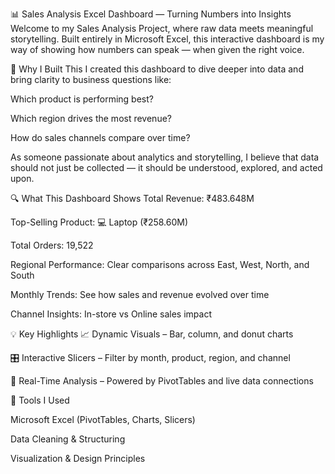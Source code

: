 📊 Sales Analysis Excel Dashboard — Turning Numbers into Insights
Welcome to my Sales Analysis Project, where raw data meets meaningful storytelling. Built entirely in Microsoft Excel, this interactive dashboard is my way of showing how numbers can speak — when given the right voice.

🌟 Why I Built This
I created this dashboard to dive deeper into data and bring clarity to business questions like:

Which product is performing best?

Which region drives the most revenue?

How do sales channels compare over time?

As someone passionate about analytics and storytelling, I believe that data should not just be collected — it should be understood, explored, and acted upon.

🔍 What This Dashboard Shows
Total Revenue: ₹483.648M

Top-Selling Product: 💻 Laptop (₹258.60M)

Total Orders: 19,522

Regional Performance: Clear comparisons across East, West, North, and South

Monthly Trends: See how sales and revenue evolved over time

Channel Insights: In-store vs Online sales impact

💡 Key Highlights
📈 Dynamic Visuals – Bar, column, and donut charts

🎛️ Interactive Slicers – Filter by month, product, region, and channel

🔄 Real-Time Analysis – Powered by PivotTables and live data connections

🧰 Tools I Used

Microsoft Excel (PivotTables, Charts, Slicers)

Data Cleaning & Structuring

Visualization & Design Principles

